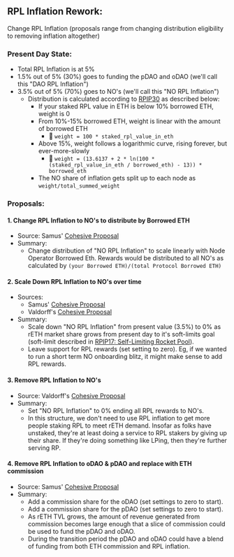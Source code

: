 ## RPL Inflation Rework:

Change RPL Inflation (proposals range from changing distribution eligibility to removing inflation altogether)

### Present Day State:

- Total RPL Inflation is at 5%
- 1.5% out of 5% (30%) goes to funding the pDAO and oDAO (we'll call this "DAO RPL Inflation")
- 3.5% out of 5% (70%) goes to NO's (we'll call this "NO RPL Inflation")
  - Distribution is calculated according to [RPIP30](https://rpips.rocketpool.net/RPIPs/RPIP-30) as described below:
    - If your staked RPL value in ETH is below 10% borrowed ETH, weight is 0
    - From 10%-15% borrowed ETH, weight is linear with the amount of borrowed ETH
      - 🧮 `weight = 100 * staked_rpl_value_in_eth`
    - Above 15%, weight follows a logarithmic curve, rising forever, but ever-more-slowly
      - 🧮 `weight = (13.6137 + 2 * ln(100 * (staked_rpl_value_in_eth / borrowed_eth) - 13)) * borrowed_eth`
    - The NO share of inflation gets split up to each node as `weight/total_summed_weight`

### Proposals:

#### 1. Change RPL Inflation to NO's to distribute by Borrowed ETH

- Source: Samus' [Cohesive Proposal](https://github.com/orangesamus/RocketPoolRapidResearchIncubator/blob/main/CohesiveProposal.md)
- Summary:
  - Change distribution of "NO RPL Inflation" to scale linearly with Node Operator Borrowed Eth. Rewards would be distributed to all NO's as calculated by `(your Borrowed ETH)/(total Protocol Borrowed ETH)`

#### 2. Scale Down RPL Inflation to NO's over time
- Sources:
  - Samus' [Cohesive Proposal](https://github.com/orangesamus/RocketPoolRapidResearchIncubator/blob/main/CohesiveProposal.md)
  - Valdorff's [Cohesive Proposal](https://github.com/Valdorff/rp-thoughts/blob/2024-02_strategy/2024_02_strategy/readme_tier3.md)
- Summary:
  - Scale down "NO RPL Inflation" from present value (3.5%) to 0% as rETH market share grows from present day to it's soft-limits goal (soft-limit described in [RPIP17: Self-Limiting Rocket Pool](https://rpips.rocketpool.net/RPIPs/RPIP-17)).
  - Leave support for RPL rewards (set setting to zero). Eg, if we wanted to run a short term NO onboarding blitz, it might make sense to add RPL rewards.

#### 3. Remove RPL Inflation to NO's

- Source: Valdorff's [Cohesive Proposal](https://github.com/Valdorff/rp-thoughts/blob/2024-02_strategy/2024_02_strategy/readme_tier3.md)
- Summary:
  - Set "NO RPL Inflation" to 0% ending all RPL rewards to NO's.
  - In this structure, we don't need to use RPL inflation to get more people staking RPL to meet rETH demand. Insofar as folks have unstaked, they're at least doing a service to RPL stakers by giving up their share. If they're doing something like LPing, then they're further serving RP.

#### 4. Remove RPL Inflation to oDAO & pDAO and replace with ETH commission

- Source: Samus' [Cohesive Proposal](https://github.com/orangesamus/RocketPoolRapidResearchIncubator/blob/main/CohesiveProposal.md)
- Summary:
  - Add a commission share for the oDAO (set settings to zero to start).
  - Add a commission share for the pDAO (set settings to zero to start).
  - As rETH TVL grows, the amount of revenue generated from commission becomes large enough that a slice of commission could be used to fund the pDAO and oDAO.
  - During the transition period the pDAO and oDAO could have a blend of funding from both ETH commission and RPL inflation.